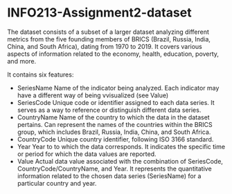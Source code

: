 # INFO213-Assignment2-dataset
The dataset consists of a subset of a larger dataset analyzing different metrics from the five founding members of BRICS (Brazil, Russia, India, China, and South Africa), dating from 1970 to 2019. It covers various aspects of information related to the economy, health, education, poverty, and more.

It contains six features:

* SeriesName Name of the indicator being analyzed. Each indicator may have a different way of being vvisualized (see Value)
* SeriesCode Unique code or identifier assigned to each data series. It serves as a way to reference or distinguish different data series.
* CountryName Name of the country to which the data in the dataset pertains. Can represent the names of the countries within the BRICS group, which includes Brazil, Russia, India, China, and South Africa.
* CountryCode Unique country identifier, following ISO 3166 standard.
* Year Year to to which the data corresponds. It indicates the specific time or period for which the data values are reported.
* Value Actual data value associated with the combination of SeriesCode, CountryCode/CountryName, and Year. It represents the quantitative information related to the chosen data series (SeriesName) for a particular country and year.
